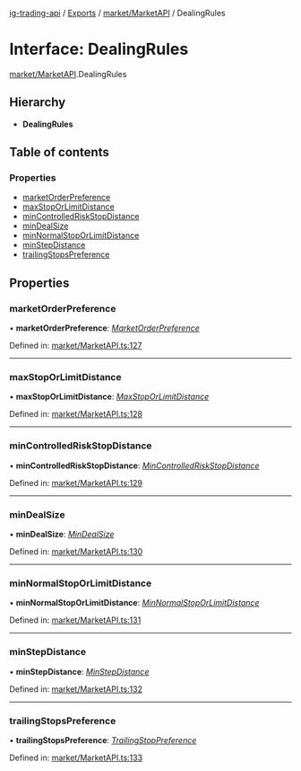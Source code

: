 [ig-trading-api](../README.md) / [Exports](../modules.md) / [market/MarketAPI](../modules/market_marketapi.md) / DealingRules

# Interface: DealingRules

[market/MarketAPI](../modules/market_marketapi.md).DealingRules

## Hierarchy

- **DealingRules**

## Table of contents

### Properties

- [marketOrderPreference](market_marketapi.dealingrules.md#marketorderpreference)
- [maxStopOrLimitDistance](market_marketapi.dealingrules.md#maxstoporlimitdistance)
- [minControlledRiskStopDistance](market_marketapi.dealingrules.md#mincontrolledriskstopdistance)
- [minDealSize](market_marketapi.dealingrules.md#mindealsize)
- [minNormalStopOrLimitDistance](market_marketapi.dealingrules.md#minnormalstoporlimitdistance)
- [minStepDistance](market_marketapi.dealingrules.md#minstepdistance)
- [trailingStopsPreference](market_marketapi.dealingrules.md#trailingstopspreference)

## Properties

### marketOrderPreference

• **marketOrderPreference**: [_MarketOrderPreference_](../enums/market_marketapi.marketorderpreference.md)

Defined in: [market/MarketAPI.ts:127](https://github.com/bennycode/ig-trading-api/blob/aeb83dc/src/market/MarketAPI.ts#L127)

---

### maxStopOrLimitDistance

• **maxStopOrLimitDistance**: [_MaxStopOrLimitDistance_](market_marketapi.maxstoporlimitdistance.md)

Defined in: [market/MarketAPI.ts:128](https://github.com/bennycode/ig-trading-api/blob/aeb83dc/src/market/MarketAPI.ts#L128)

---

### minControlledRiskStopDistance

• **minControlledRiskStopDistance**: [_MinControlledRiskStopDistance_](market_marketapi.mincontrolledriskstopdistance.md)

Defined in: [market/MarketAPI.ts:129](https://github.com/bennycode/ig-trading-api/blob/aeb83dc/src/market/MarketAPI.ts#L129)

---

### minDealSize

• **minDealSize**: [_MinDealSize_](market_marketapi.mindealsize.md)

Defined in: [market/MarketAPI.ts:130](https://github.com/bennycode/ig-trading-api/blob/aeb83dc/src/market/MarketAPI.ts#L130)

---

### minNormalStopOrLimitDistance

• **minNormalStopOrLimitDistance**: [_MinNormalStopOrLimitDistance_](market_marketapi.minnormalstoporlimitdistance.md)

Defined in: [market/MarketAPI.ts:131](https://github.com/bennycode/ig-trading-api/blob/aeb83dc/src/market/MarketAPI.ts#L131)

---

### minStepDistance

• **minStepDistance**: [_MinStepDistance_](market_marketapi.minstepdistance.md)

Defined in: [market/MarketAPI.ts:132](https://github.com/bennycode/ig-trading-api/blob/aeb83dc/src/market/MarketAPI.ts#L132)

---

### trailingStopsPreference

• **trailingStopsPreference**: [_TrailingStopPreference_](../enums/market_marketapi.trailingstoppreference.md)

Defined in: [market/MarketAPI.ts:133](https://github.com/bennycode/ig-trading-api/blob/aeb83dc/src/market/MarketAPI.ts#L133)
